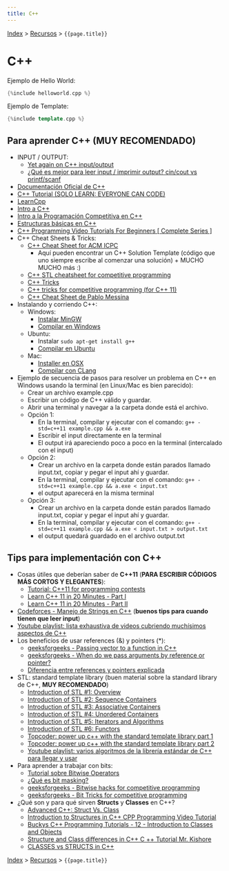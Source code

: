 ```yaml
---
title: C++
---
```

[Index](../index) > [Recursos](resources) > ```{{page.title}}```

# C++
Ejemplo de Hello World:
```cpp
{%include helloworld.cpp %}
```
Ejemplo de Template:
```cpp
{%include template.cpp %}
```

## Para aprender C++ (MUY RECOMENDADO)
 * INPUT / OUTPUT:
   * [Yet again on C++ input/output](http://codeforces.com/blog/entry/5217)
   * [¿Qué es mejor para leer input / imprimir output? cin/cout vs printf/scanf](http://www.cplusplus.com/forum/beginner/34165/)
 * [Documentación Oficial de C++](http://www.cplusplus.com/reference/ )
 * [C++ Tutorial (SOLO LEARN: EVERYONE CAN CODE)](https://www.sololearn.com/Course/CPlusPlus/)
 * [LearnCpp](http://www.learncpp.com/)
 * [Intro a C++](https://youtu.be/pqWsOsfGKA0)
 * [Intro a la Programación Competitiva en C++](https://youtu.be/zTUJFG34Tyw)
 * [Estructuras básicas en C++](https://youtu.be/OldL5e5eGmY)
 * [C++ Programming Video Tutorials For Beginners [ Complete Series ]](https://www.youtube.com/playlist?list=PLfVsf4Bjg79Cu5MYkyJ-u4SyQmMhFeC1C )
 * C++ Cheat Sheets & Tricks:
   * [C++ Cheat Sheet for ACM ICPC ](https://github.com/ntuorangejuice/cheat-sheet)
     * Aquí pueden encontrar un C++ Solution Template (código que uno siempre escribe al comenzar una solución) + MUCHO MUCHO más :)
   * [C++ STL cheatsheet for competitive programming](https://gist.github.com/satwikkansal/c959e89161cc60db16b412233177feab)
   * [C++ Tricks](https://codeforces.com/blog/entry/15643)
   * [C++ tricks for competitive programming (for C++ 11)](https://www.geeksforgeeks.org/c-tricks-competitive-programming-c-11/)
   * [C++ Cheat Sheet de Pablo Messina](https://github.com/PabloMessina/Competitive-Programming-Material/blob/master/c%2B%2B_cheat_sheet.cpp)
 * Instalando y corriendo C++:
   * Windows:
     * [Instalar MinGW](http://www.mingw.org/Welcome_to_MinGW_org)
     * [Compilar en Windows](https://www.quora.com/How-do-I-compile-a-C++-program-on-a-Windows-PC-in-CMD)
   * Ubuntu:
     * Instalar ```sudo apt-get install g++```
     * [Compilar en Ubuntu](http://askubuntu.com/questions/61408/what-is-a-command-to-compile-and-run-c-programs)
   * Mac:
     * [Installer en OSX](cpp_osx)
     * [Compilar con CLang](http://stackoverflow.com/questions/9148488/how-do-i-compile-c-with-clang)
 * Ejemplo de secuencia de pasos para resolver un problema en C++ en Windows usando la terminal (en Linux/Mac es bien parecido):
    * Crear un archivo example.cpp
    * Escribir un código de C++ válido y guardar.
    * Abrir una terminal y navegar a la carpeta donde está el archivo.
    * Opción 1:
      * En la terminal, compilar y ejecutar con el comando: ```g++ -std=c++11 example.cpp && a.exe```
      * Escribir el input directamente en la terminal
      * El output irá apareciendo poco a poco en la terminal (intercalado con el input)
    * Opción 2:      
      * Crear un archivo en la carpeta donde están parados llamado input.txt, copiar y pegar el input ahí y guardar.
      * En la terminal, compilar y ejecutar con el comando: ```g++ -std=c++11 example.cpp && a.exe < input.txt```
      * el output aparecerá en la misma terminal
    * Opción 3:
      * Crear un archivo en la carpeta donde están parados llamado input.txt, copiar y pegar el input ahí y guardar.
      * En la terminal, compilar y ejecutar con el comando: ```g++ -std=c++11 example.cpp && a.exe < input.txt > output.txt```
      * el output quedará guardado en el archivo output.txt

## Tips para implementación con C++
* Cosas útiles que deberían saber de **C++11** (**PARA ESCRIBIR CÓDIGOS MÁS CORTOS Y ELEGANTES**):
  * [Tutorial: C++11 for programming contests](https://codeforces.com/blog/entry/10124)
  * [Learn C++ 11 in 20 Minutes - Part I](https://youtu.be/U6mgsPqV32A)
  * [Learn C++ 11 in 20 Minutes - Part II](https://youtu.be/Lt0ASrloGSE)
* [Codeforces - Manejo de Strings en C++](https://codeforces.com/blog/entry/6230) (**buenos tips para cuando tienen que leer input**)
* [Youtube playlist: lista exhaustiva de videos cubriendo muchísimos aspectos de C++](https://www.youtube.com/playlist?list=PLfVsf4Bjg79Cu5MYkyJ-u4SyQmMhFeC1C)
* Los beneficios de usar references (&) y pointers (*):
   * [geeksforgeeks - Passing vector to a function in C++](https://www.geeksforgeeks.org/passing-vector-function-cpp/)
   * [geeksforgeeks - When do we pass arguments by reference or pointer?](https://www.geeksforgeeks.org/when-do-we-pass-arguments-by-reference-or-pointer/)   
   * [Diferencia entre references y pointers explicada](http://www.ntu.edu.sg/home/ehchua/programming/cpp/cp4_pointerreference.html)
* STL: standard template library (buen material sobre la standard library de C++, **MUY RECOMENDADO**)
  * [Introduction of STL #1: Overview](https://youtu.be/ltBdTiRgSaw)
  * [Introduction of STL #2: Sequence Containers](https://youtu.be/gxZJ5JNuWMY)
  * [Introduction of STL #3: Associative Containers](https://youtu.be/6iyzPed7FrM)
  * [Introduction of STL #4: Unordered Containers](https://youtu.be/NNLvY9O7ufU)
  * [Introduction of STL #5: Iterators and Algorithms](https://youtu.be/vO2AlrBf5rQ)
  * [Introduction of STL #6: Functors](https://youtu.be/shqvSkk8r0M)
  * [Topcoder: power up c++ with the standard template library part 1](https://www.topcoder.com/community/competitive-programming/tutorials/power-up-c-with-the-standard-template-library-part-1/)
  * [Topcoder: power up c++ with the standard template library part 2](https://www.topcoder.com/community/competitive-programming/tutorials/power-up-c-with-the-standard-template-library-part-2/)
  * [Youtube playlist: varios algoritmos de la librería estándar de C++ para llegar y usar](https://www.youtube.com/playlist?list=PLVFrD1dmDdve4h3Shk0uePpXp8JUMM1w5)
* Para aprender a trabajar con bits:
  * [Tutorial sobre Bitwise Operators](https://www.cprogramming.com/tutorial/bitwise_operators.html)
  * [¿Qué es bit masking?](https://stackoverflow.com/questions/10493411/what-is-bit-masking)
  * [geeksforgeeks - Bitwise hacks for competitive programming](https://www.geeksforgeeks.org/bitwise-hacks-for-competitive-programming/)
  * [geeksforgeeks - Bit Tricks for competitive programming](https://www.geeksforgeeks.org/bit-tricks-competitive-programming/)
* ¿Qué son y para qué sirven **Structs** y **Classes** en C++?
  * [Advanced C++: Struct Vs. Class](https://youtu.be/qJ4Kzk6mnFc)
  * [Introduction to Structures in C++ CPP Programming Video Tutorial](https://youtu.be/6gg9Xlv35-I)
  * [Buckys C++ Programming Tutorials - 12 - Introduction to Classes and Objects](https://youtu.be/ABRP_5RYhqU)
  * [Structure and Class differences in C++ C ++ Tutorial Mr. Kishore](https://youtu.be/W1f3TelobMg)
  * [CLASSES vs STRUCTS in C++](https://youtu.be/fLgTtaqqJp0)

[Index](../index) > [Recursos](resources) > ```{{page.title}}```